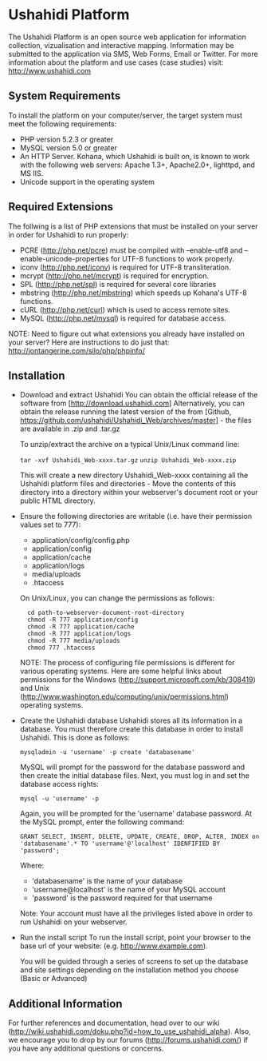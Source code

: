Ushahidi Platform
=================
The Ushahidi Platform is an open source web application for information collection, vizualisation and interactive mapping. Information may be submitted to the application 
via SMS, Web Forms, Email or Twitter. For more information about the platform and use cases (case studies) visit: http://www.ushahidi.com


System Requirements
-------------------
To install the platform on your computer/server, the target system must meet the following requirements:

* PHP version 5.2.3 or greater
* MySQL version 5.0 or greater
* An HTTP Server. Kohana, which Ushahidi is built on, is known to work with the following web servers: Apache 1.3+, Apache2.0+, lighttpd, and MS IIS.
* Unicode support in the operating system


Required Extensions
-------------------
The follwing is a list of PHP extensions that must be installed on your server in order for Ushahidi to run properly:

* PCRE (http://php.net/pcre) must be compiled with –enable-utf8 and –enable-unicode-properties for UTF-8 functions to work properly.
* iconv (http://php.net/iconv) is required for UTF-8 transliteration.
* mcrypt (http://php.net/mcrypt) is required for encryption.
* SPL (http://php.net/spl) is required for several core libraries
* mbstring (http://php.net/mbstring) which speeds up Kohana's UTF-8 functions.
* cURL (http://php.net/curl) which is used to access remote sites.
* MySQL (http://php.net/mysql) is required for database access.

NOTE: Need to figure out what extensions you already have installed on your server? Here are instructions to do just that: http://jontangerine.com/silo/php/phpinfo/


Installation
------------
* Download and extract Ushahidi
    You can obtain the official release of the software from [http://download.ushahidi.com] Alternatively, you can obtain the release running the latest version 
    of the from [Github, https://github.com/ushahidi/Ushahidi_Web/archives/master] - the files are available in .zip and .tar.gz
    
    To unzip/extract the archive on a typical Unix/Linux command line:
    
    `tar -xvf Ushahidi_Web-xxxx.tar.gz`
    `unzip Ushahidi_Web-xxxx.zip`
    
    This will create a new directory Ushahidi_Web-xxxx containing all the Ushahidi platform files and directories - Move the contents of this directory
    into a directory within your webserver's document root or your public HTML directory.
    
* Ensure the following directories are writable (i.e. have their permission values set to 777):
    - application/config/config.php
    - application/config
    - application/cache
    - application/logs
    - media/uploads
    - .htaccess
    
    On Unix/Linux, you can change the permissions as follows:

        cd path-to-webserver-document-root-directory
        chmod -R 777 application/config
        chmod -R 777 application/cache
        chmod -R 777 application/logs
        chmod -R 777 media/uploads
        chmod 777 .htaccess
        
    NOTE: The process of configuring file permissions is different for various operating systems. Here are some helpful links about permissions for the Windows (http://support.microsoft.com/kb/308419) and Unix (http://www.washington.edu/computing/unix/permissions.html) operating systems.

* Create the Ushahidi database
    Ushahidi stores all its information in a database. You must therefore create this database in order to install Ushahidi. This is done as follows:
    
    `mysqladmin -u 'username' -p create 'databasename'`
    
    MySQL will prompt for the password for the <username> database password and then create the initial database files. Next, you must log in and set the 
    database access rights:
    
    `mysql -u 'username' -p`
    
    Again, you will be prompted for the 'username' database password. At the MySQL prompt, enter the following command:
    
    `GRANT SELECT, INSERT, DELETE, UPDATE, CREATE, DROP, ALTER, INDEX on 'databasename'.* TO 'username'@'localhost' IDENFIFIED BY 'password';`
    
    Where:
    - 'databasename' is the name of your database
    - 'username@localhost' is the name of your MySQL account
    - 'password' is the password required for that username

    Note: Your account must have all the privileges listed above in order to run Ushahidi on your webserver.

* Run the install script
    To run the install script, point your browser to the base url of your website: (e.g. http://www.example.com).
    
    You will be guided through a series of screens to set up the database and site settings depending on the installation method you choose (Basic or Advanced)


Additional Information
----------------------
For further references and documentation, head over to our wiki (http://wiki.ushahidi.com/doku.php?id=how_to_use_ushahidi_alpha). Also, we encourage you to drop by our forums (http://forums.ushahidi.com/) if you have any additional questions or concerns.